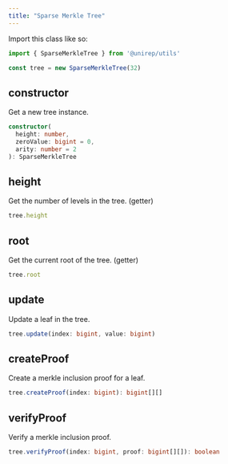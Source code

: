 ```yaml
---
title: "Sparse Merkle Tree"
---
```


Import this class like so:

```js
import { SparseMerkleTree } from '@unirep/utils'

const tree = new SparseMerkleTree(32)
```

## constructor

Get a new tree instance.
```ts
constructor(
  height: number,
  zeroValue: bigint = 0,
  arity: number = 2
): SparseMerkleTree
```

## height

Get the number of levels in the tree. (getter)
```ts
tree.height
```

## root

Get the current root of the tree. (getter)
```ts
tree.root
```

## update

Update a leaf in the tree.
```ts
tree.update(index: bigint, value: bigint)
```

## createProof

Create a merkle inclusion proof for a leaf.
```ts
tree.createProof(index: bigint): bigint[][]
```

## verifyProof

Verify a merkle inclusion proof.
```ts
tree.verifyProof(index: bigint, proof: bigint[][]): boolean
```
